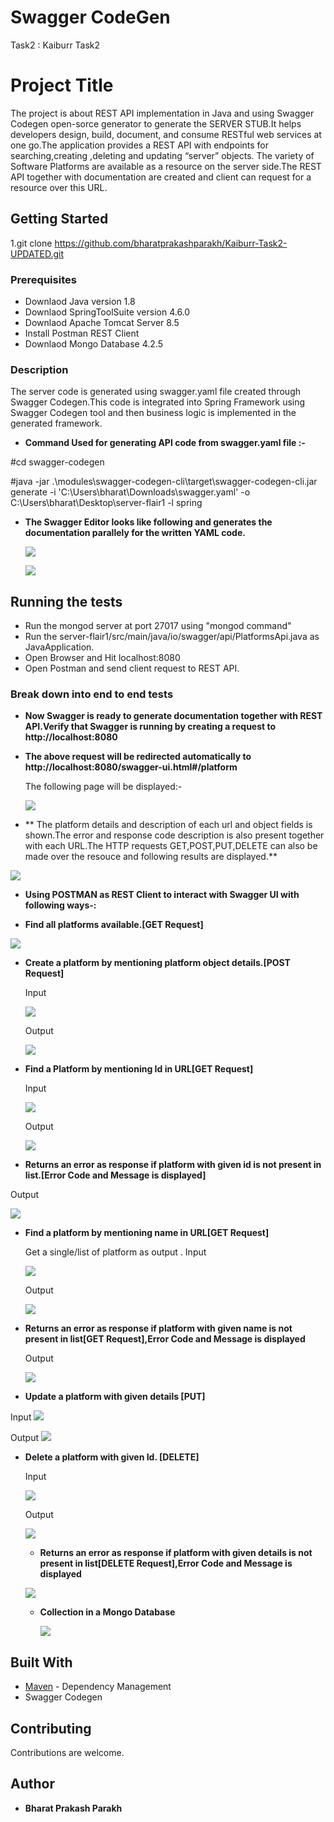 # Swagger CodeGen
Task2 : Kaiburr Task2

# Project Title

The project is about REST API implementation in Java and  using Swagger Codegen open-sorce generator to generate the SERVER STUB.It helps developers design, build, document, and consume RESTful web services at one go.The application provides a REST API with endpoints for searching,creating ,deleting and updating “server” objects. The variety of Software Platforms are available as a resource on the server side.The REST API together with documentation are created and client can request for a resource over this URL. 

## Getting Started

1.git clone https://github.com/bharatprakashparakh/Kaiburr-Task2-UPDATED.git
### Prerequisites

* Downlaod Java version 1.8
* Downlaod SpringToolSuite version 4.6.0
* Downlaod Apache Tomcat Server 8.5
* Install Postman REST Client
* Downlaod Mongo Database 4.2.5

### Description

The server code is generated using swagger.yaml file created through Swagger Codegen.This code is integrated into Spring Framework using Swagger Codegen tool and then business logic is implemented in the generated framework.

* **Command Used for generating API code from swagger.yaml file :-**

 #cd swagger-codegen 

 #java -jar .\modules\swagger-codegen-cli\target\swagger-codegen-cli.jar generate -i 'C:\Users\bharat\Downloads\swagger.yaml'  -o C:\Users\bharat\Desktop\server-flair1 -l spring     

* **The Swagger Editor looks like following and generates the documentation parallely for the written YAML code.**
  
  ![](https://github.com/bharatprakashparakh/Kaiburr-Task2-UPDATED/blob/master/Images%20Task2/1.swagger%20editor.PNG)
  

  ![](https://github.com/bharatprakashparakh/Kaiburr-Task2-UPDATED/blob/master/Images%20Task2/2.swagger%20editor.PNG)
  
  

## Running the tests

* Run the mongod server at port 27017 using "mongod command"
* Run the server-flair1/src/main/java/io/swagger/api/PlatformsApi.java as JavaApplication.
* Open Browser and Hit localhost:8080
* Open Postman and send client request to REST API.

### Break down into end to end tests

* **Now Swagger is ready to generate documentation together with REST API.Verify that Swagger is running by creating a request to
  http://localhost:8080**
  
* **The above request will be redirected automatically to http://localhost:8080/swagger-ui.html#/platform**
  
  The following page will be displayed:-
  
  ![](https://github.com/bharatprakashparakh/Kaiburr-Task2-UPDATED/blob/master/Images%20Task2/3.%20swagger%20home%20page.PNG)
  
  
  
 * **  The platform details and description of each url and object fields is shown.The error and response code description is also present together with each URL.The HTTP requests GET,POST,PUT,DELETE can also be made over the resouce and following results are displayed.**
  
 
  
  ![](https://github.com/bharatprakashparakh/Kaiburr-Task2-UPDATED/blob/master/Images%20Task2/4.Swagger%20CRUD%20Operation.png)
  
  
  
  * **Using POSTMAN as REST Client to interact with Swagger UI with following ways-:**

* **Find all platforms available.[GET Request]**

![](https://github.com/bharatprakashparakh/Kaiburr-Task2-UPDATED/blob/master/Images%20Task2/5.GET.PNG)

* **Create a platform by mentioning platform object details.[POST Request]**

  Input
  
  ![](https://github.com/bharatprakashparakh/Kaiburr-Task2-UPDATED/blob/master/Images%20Task2/6.Post%20Input.PNG)
  

  Output
  
  ![](https://github.com/bharatprakashparakh/Kaiburr-Task2-UPDATED/blob/master/Images%20Task2/7.Post%20output.PNG)

* **Find a Platform by mentioning Id in URL[GET Request]**

  Input
  
  ![](https://github.com/bharatprakashparakh/Kaiburr-Task2-UPDATED/blob/master/Images%20Task2/13.get%20by%20id.PNG)
 
  Output
  
  ![](https://github.com/bharatprakashparakh/Kaiburr-Task2-UPDATED/blob/master/Images%20Task2/14.get%20by%20id%20output.PNG)
  
 * **Returns an error as response if platform with given id is not present in list.[Error Code and Message is displayed]**
 
  Output
  
  ![](https://github.com/bharatprakashparakh/Kaiburr-Task2-UPDATED/blob/master/Images%20Task2/15.get%20by%20id%20error.PNG)
  
* **Find a platform by mentioning name in URL[GET Request]**

   Get a single/list of platform as output . 
  Input
  
  ![](https://github.com/bharatprakashparakh/Kaiburr-Task2-UPDATED/blob/master/Images%20Task2/10.get%20by%20name%20Input.PNG)
 
  Output
  
  ![](https://github.com/bharatprakashparakh/Kaiburr-Task2-UPDATED/blob/master/Images%20Task2/11.get%20by%20name%20output.PNG)
  
 

* **Returns an error as response if platform with given name is not present in list[GET Request],Error Code and Message is displayed**
 
  Output
  
  ![](https://github.com/bharatprakashparakh/Kaiburr-Task2-UPDATED/blob/master/Images%20Task2/12.get%20by%20name%20error.PNG)
 
* **Update a platform with given details [PUT]**
  
 Input
  ![](https://github.com/bharatprakashparakh/Kaiburr-Task2-UPDATED/blob/master/Images%20Task2/8.Put%20input.PNG)
 
  Output
  ![](https://github.com/bharatprakashparakh/Kaiburr-Task2-UPDATED/blob/master/Images%20Task2/9.Put%20output.PNG)
  
* **Delete a platform with given Id. [DELETE]**
  
  Input
  
  ![](https://github.com/bharatprakashparakh/Kaiburr-Task2-UPDATED/blob/master/Images%20Task2/17.Delete.PNG)
 
  Output
  
  ![](https://github.com/bharatprakashparakh/Kaiburr-Task2-UPDATED/blob/master/Images%20Task2/18.Delete%20output.PNG)
  
  * **Returns an error as response if platform with given details is not present in list[DELETE Request],Error Code and Message is displayed**
  
  ![](https://github.com/bharatprakashparakh/Kaiburr-Task2-UPDATED/blob/master/Images%20Task2/19.Delete%20error.PNG)
  
  * **Collection in a Mongo Database**
   
     ![](https://github.com/bharatprakashparakh/Kaiburr-Task2-UPDATED/blob/master/Images%20Task2/20.Mongo%20Database.PNG)
  

## Built With

* [Maven](https://maven.apache.org/) - Dependency Management
* Swagger Codegen


## Contributing

Contributions are welcome.

 ## Author

* **Bharat Prakash Parakh** 



